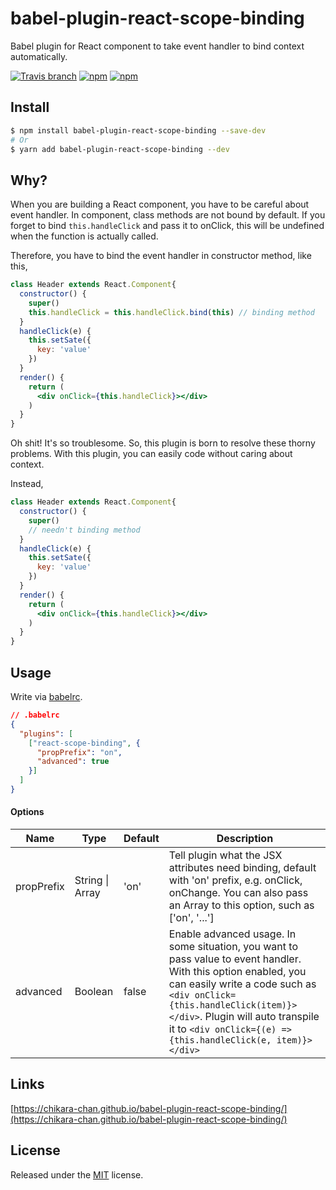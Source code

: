 # babel-plugin-react-scope-binding

Babel plugin for React component to take event handler to bind context automatically.

[![Travis branch](https://img.shields.io/travis/chikara-chan/babel-plugin-react-scope-binding/master.svg)](https://travis-ci.org/chikara-chan/babel-plugin-react-scope-binding)
[![npm](https://img.shields.io/npm/v/babel-plugin-react-scope-binding.svg)](https://www.npmjs.com/package/babel-plugin-react-scope-binding)
[![npm](https://img.shields.io/npm/l/babel-plugin-react-scope-binding.svg)](https://github.com/chikara-chan/babel-plugin-react-scope-binding/blob/master/LICENSE)

## Install

```bash
$ npm install babel-plugin-react-scope-binding --save-dev
# Or
$ yarn add babel-plugin-react-scope-binding --dev
```

## Why?

When you are building a React component, you have to be careful about event handler. In component, class methods are not bound by default. If you forget to bind `this.handleClick` and pass it to onClick, this will be undefined when the function is actually called.

Therefore, you have to bind the event handler in constructor method, like this,

``` jsx
class Header extends React.Component{
  constructor() {
    super()
    this.handleClick = this.handleClick.bind(this) // binding method
  }
  handleClick(e) {
    this.setSate({
      key: 'value'
    })
  }
  render() {
    return (
      <div onClick={this.handleClick}></div>
    )
  }
}

```

Oh shit! It's so troublesome.
So, this plugin is born to resolve these thorny problems.
With this plugin, you can easily code without caring about context.

Instead,

``` jsx
class Header extends React.Component{
  constructor() {
    super()
    // needn't binding method
  }
  handleClick(e) {
    this.setSate({
      key: 'value'
    })
  }
  render() {
    return (
      <div onClick={this.handleClick}></div>
    )
  }
}
```

## Usage

Write via [babelrc](https://babeljs.io/docs/usage/babelrc/).

``` json
// .babelrc
{
  "plugins": [
    ["react-scope-binding", {
      "propPrefix": "on",
      "advanced": true
    }]
  ]
}

```

#### Options

Name | Type | Default | Description
--- | --- | --- | ---
propPrefix | String \| Array | 'on' | Tell plugin what the JSX attributes need binding, default with 'on' prefix, e.g. onClick, onChange. You can also pass an Array to this option, such as ['on', '...']
advanced | Boolean | false | Enable advanced usage. In some situation, you want to pass value to event handler. With this option enabled, you can easily write a code such as `<div onClick={this.handleClick(item)}></div>`. Plugin will auto transpile it to `<div onClick={(e) => {this.handleClick(e, item)}></div>`

## Links

[https://chikara-chan.github.io/babel-plugin-react-scope-binding/](https://chikara-chan.github.io/babel-plugin-react-scope-binding/)

## License

Released under the [MIT](https://github.com/chikara-chan/babel-plugin-react-scope-binding/blob/master/LICENSE) license.
